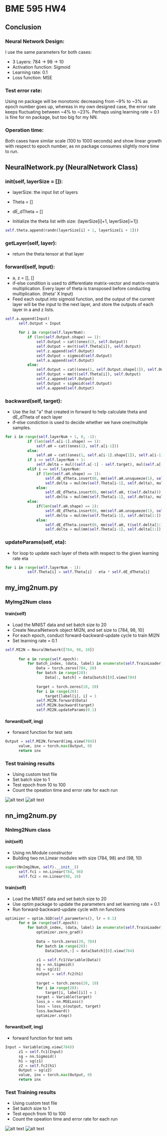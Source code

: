 # BME 595 HW4
## Conclusion
### Neural Network Design:

I use the same parameters for both cases:
- 3 Layers: 784 -> 98 -> 10
- Activation function: Sigmoid
- Learning rate: 0.1
- Loss function: MSE


### Test error rate: 

Using nn package will be monotonic decreasing from ~9% to ~3% as epoch number goes up, whereas in my own designed case, the error rate keeps fluctuating between ~4% to ~23%. Perhaps using learning rate = 0.1 is fine for nn package, but too big for my NN.
### Operation time: 

Both cases have similar scale (100 to 1000 seconds) and show linear growth with respect to epoch number, as nn package consumes slightly more time to run.
## NeuralNetwork.py (NeuralNetwork Class)

### __init__(self, layerSize = []):
  - layerSize: the input list of layers
  - Theta = []
  - dE_dTheta = []
  
  - Initialize the theta list with size: (layerSize[i]+1, layerSize[i+1])
  ```python
  self.theta.append(randn(layerSize[i] + 1, layerSize[i + 1]))
  ```
### getLayer(self, layer):
  - return the theta tensor at that layer
  
### forward(self, Input):
  - a, z = [], []
  - if-else condition is used to differentiate matrix-vector and matrix-matrix multiplication. Every layer of theta is transposed before conducting multiplication. (theta' X Input)
  - Feed each output into sigmoid function, and the output of the current layer will be the input to the next layer, and store the outputs of each layer in a and z lists.
  ```python
  self.a.append(Input)
        self.Output = Input
        
        for i in range(self.layerNum):
            if (len(self.Output.shape) == 1):
                self.Output = cat((ones(1), self.Output))
                self.Output = mv(t(self.Theta[i]), self.Output)
                self.z.append(self.Output)
                self.Output = sigmoid(self.Output)
                self.a.append(self.Output)
            else:
                self.Output = cat((ones(1, self.Output.shape[1]), self.Output), 0)
                self.Output = mm(t(self.Theta[i]), self.Output)
                self.z.append(self.Output)
                self.Output = sigmoid(self.Output)
                self.a.append(self.Output)
  ```
  
### backward(self, target):
  - Use the list "a" that created in forward to help calculate theta and dE_dTheta of each layer 
  - if-else condiction is used to decide whether we have one/multiple samples. 
  ```python
  for i in range(self.layerNum + 1, 0, -1):
            if (len(self.a[i-1].shape) == 1):
                self.aH = cat((ones(1), self.a[i-1]))
            else:
                self.aH = cat((ones(1, self.a[i-1].shape[1]), self.a[i-1]), 0)
            if i == self.layerNum + 1:
                self.delta = mul((self.a[-1] - self.target), mul(self.a[-1], (1 - self.a[-1])))
            elif i == self.layerNum:
                if (len(self.aH.shape) == 1):
                    self.dE_dTheta.insert(0, mm(self.aH.unsqueeze(1), self.delta.unsqueeze(0)))
                    self.delta = mul(mv(self.Theta[i-1], self.delta), mul(self.aH, 1 - self.aH))
                else:
                    self.dE_dTheta.insert(0, mm(self.aH, t(self.delta)))
                    self.delta = mul(mm(self.Theta[i-1], self.delta), mul(self.aH, 1 - self.aH))
            else: 
                if(len(self.aH.shape) == 1):
                    self.dE_dTheta.insert(0, mm(self.aH.unsqueeze(1), self.delta[1:].unsqueeze(0)))
                    self.delta = mul(mv(self.Theta[i-1], self.delta[1:]), mul(self.aH, 1 - self.aH))
                else:
                    self.dE_dTheta.insert(0, mm(self.aH, t(self.delta[1:])))
                    self.delta = mul(mm(self.Theta[i-1], self.delta[1:]), mul(self.aH, 1 - self.aH))
  ```

### updateParams(self, eta):
  - for loop to update each layer of theta with respect to the given learning rate eta
  ```python
  for i in range(self.layerNum - 1):
            self.Theta[i] = self.Theta[i] - eta * self.dE_dTheta[i]
  ```

## my_img2num.py
### MyImg2Num class
  #### train(self)
  - Load the MNIST data and set batch size to 20
  - Create NeuralNetwork object MI2N, and set size to [784, 98, 10]
  - For each epoch, conduct forward-backward-update cycle to train MI2N 
  - Set learning rate = 0.1
  ```python
  self.MI2N = NeuralNetwork([784, 98, 10])
        
        for e in range(self.epoch):
            for batch_index, (data, label) in enumerate(self.TrainLoader):
                Data = torch.zeros(784, 20)
                for batch in range(20):
                    Data[:, batch] = data[batch][0].view(784)
                
                target = torch.zeros(10, 20)
                for i in range(20):
                    target[label[i], i] = 1
                self.MI2N.forward(Data)
                self.MI2N.backward(target)
                self.MI2N.updateParams(0.1)
  ```
  
  #### forward(self, img)
  - forward function for test sets
  ```python
  Output = self.MI2N.forward(img.view(784))
        value, inx = torch.max(Output, 0)
        return inx
  ```

### Test training results
- Using custom test file
- Set batch size to 1
- Test epoch from 10 to 100
- Count the opeation time and error rate for each run

![alt text](https://github.com/chenpine/BME595_Deep_Learning/blob/master/HW4/myNN_error%20rate.png "Error Rate vs. Epoch")
![alt text](https://github.com/chenpine/BME595_Deep_Learning/blob/master/HW4/myNN_operation%20time.png "Operation Time vs. Epoch")

## nn_img2num.py
### NnImg2Num class
  #### __init__(self)
  - Using nn.Module constructor
  - Building two nn.Linear modules with size (784, 98) and (98, 10)
  ```python
  super(NnImg2Num, self).__init__()
        self.fc1 = nn.Linear(784, 98)
        self.fc2 = nn.Linear(98, 10)
  ```
  
  #### train(self)
  - Load the MNIST data and set batch size to 20
  - Use optim package to update the parameters and set learning rate = 0.1
  - Run forward-backward-update cycle with nn functions
  ```python
  optimizer = optim.SGD(self.parameters(), lr = 0.1)
        for e in range(self.epoch):
            for batch_index, (data, label) in enumerate(self.TrainLoader):
                optimizer.zero_grad()
                
                Data = torch.zeros(20, 784)
                for batch in range(20):
                    Data[batch,:] = data[batch][0].view(784)
                    
                z1 = self.fc1(Variable(Data))
                sg = nn.Sigmoid()
                h1 = sg(z1)
                output = self.fc2(h1)
                
                target = torch.zeros(20, 10)
                for i in range(20):
                    target[i, label[i]] = 1
                target = Variable(target)
                loss_o = nn.MSELoss()
                loss = loss_o(output, target)
                loss.backward()
                optimizer.step()
  ```
  #### forward(self, img)
  - forward function for test sets
  ```python
  Input = Variable(img.view(784))
        z1 = self.fc1(Input)
        sg = nn.Sigmoid()
        h1 = sg(z1)
        z2 = self.fc2(h1)
        Output = sg(z2)
        value, inx = torch.max(Output, 0)
        return inx
  ```
  ### Test Training results
  - Using custom test file
  - Set batch size to 1
  - Test epoch from 10 to 100
  - Count the opeation time and error rate for each run

![alt text](https://github.com/chenpine/BME595_Deep_Learning/blob/master/HW4/NN_error%20rate.png "Error Rate vs. Epoch")
![alt text](https://github.com/chenpine/BME595_Deep_Learning/blob/master/HW4/NN_operation%20time.png "Operation Time vs. Epoch")


  
